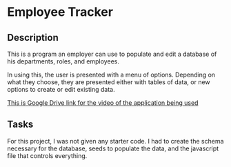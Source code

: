 # Employee Tracker

## Description

This is a program an employer can use to populate and edit a database of his departments, roles, and employees.

In using this, the user is presented with a menu of options. Depending on what they choose, they are presented either with tables of data, or new options to create or edit existing data.

[This is Google Drive link for the video of the application being used](https://drive.google.com/file/d/1OWGnwejtp-WDI6wR0TNEm2H2enQ1VdXU/view)

## Tasks

For this project, I was not given any starter code. I had to create the schema necessary for the database, seeds to populate the data, and the javascript file that controls everything.